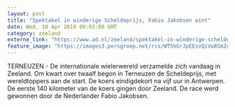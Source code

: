 ```yaml
---
layout: post
title: "Spektakel in winderige Scheldeprijs, Fabio Jakobsen wint"
date: Wed, 10 Apr 2019 09:03:00 GMT
category: zeeland
externe_link: "https://www.ad.nl/zeeland/spektakel-in-winderige-scheldeprijs-fabio-jakobsen-wint~ab54bd3c/"
feature_image: "https://images3.persgroep.net/rcs/WTSkGrJpEEsvQiVw8Sm2uqC7PZg/diocontent/145247297/_fitwidth/400/?appId=21791a8992982cd8da851550a453bd7f&quality=0.7"
---
```


TERNEUZEN - De internationale wielerwereld verzamelde zich vandaag in Zeeland. Om kwart over twaalf begon in Terneuzen de Scheldeprijs, met wereldtoppers aan de start. De koers eindigdekort na vijf uur in Antwerpen. De eerste 140 kilometer van de koers gingen door Zeeland. De race werd gewonnen door de Nederlander Fabio Jakobsen.
